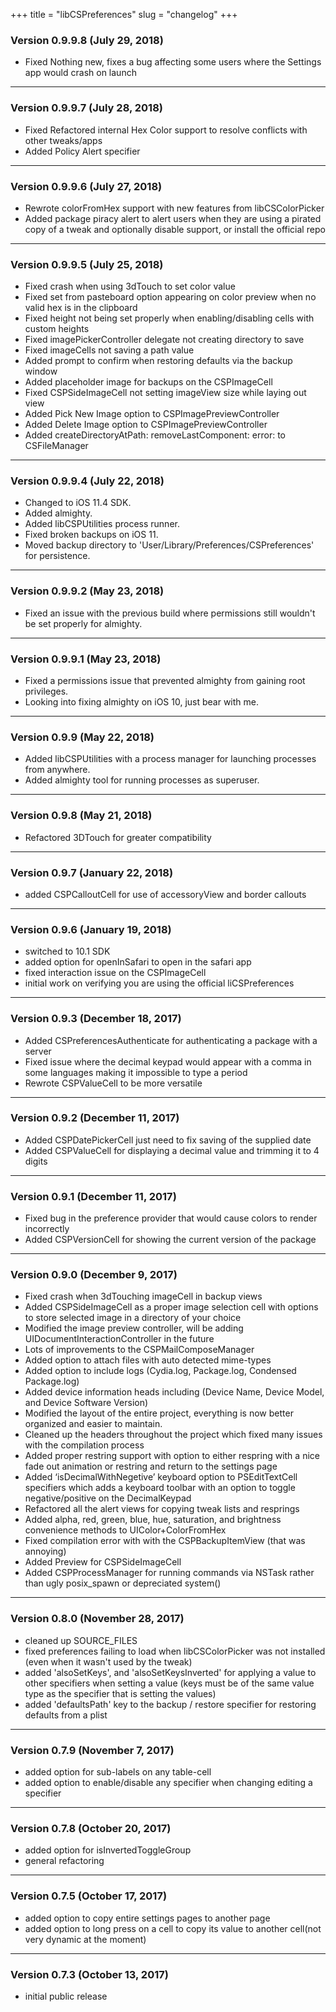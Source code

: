+++
title = "libCSPreferences"
slug = "changelog"
+++

### Version 0.9.9.8 (July 29, 2018)

- Fixed Nothing new, fixes a bug affecting some users where the Settings app would crash on launch

---

### Version 0.9.9.7 (July 28, 2018)

- Fixed Refactored internal Hex Color support to resolve conflicts with other tweaks/apps
- Added Policy Alert specifier

---

### Version 0.9.9.6 (July 27, 2018)

- Rewrote colorFromHex support with new features from libCSColorPicker
- Added package piracy alert to alert users when they are using a pirated copy of a tweak and optionally disable support, or install the official repo

---

### Version 0.9.9.5 (July 25, 2018)

- Fixed crash when using 3dTouch to set color value
- Fixed set from pasteboard option appearing on color preview when no valid hex is in the clipboard
- Fixed height not being set properly when enabling/disabling cells with custom heights
- Fixed imagePickerController delegate not creating directory to save
- Fixed imageCells not saving a path value
- Added prompt to confirm when restoring defaults via the backup window
- Added placeholder image for backups on the CSPImageCell
- Fixed CSPSideImageCell not setting imageView size while laying out view
- Added Pick New Image option to CSPImagePreviewController
- Added Delete Image option to CSPImagePreviewController
- Added createDirectoryAtPath: removeLastComponent: error: to CSFileManager

---

### Version 0.9.9.4 (July 22, 2018)

- Changed to iOS 11.4 SDK.
- Added almighty.
- Added libCSPUtilities process runner.
- Fixed broken backups on iOS 11.
- Moved backup directory to 'User/Library/Preferences/CSPreferences' for persistence.

---

### Version 0.9.9.2 (May 23, 2018)

- Fixed an issue with the previous build where permissions still wouldn't be set properly for almighty.

---

### Version 0.9.9.1 (May 23, 2018)

- Fixed a permissions issue that prevented almighty from gaining root privileges.
- Looking into fixing almighty on iOS 10, just bear with me.

---

### Version 0.9.9 (May 22, 2018)

- Added libCSPUtilities with a process manager for launching processes from anywhere.
- Added almighty tool for running processes as superuser.

---

### Version 0.9.8 (May 21, 2018)
- Refactored 3DTouch for greater compatibility

---

### Version 0.9.7 (January 22, 2018)

- added CSPCalloutCell for use of accessoryView and border callouts

---

### Version 0.9.6 (January 19, 2018)

- switched to 10.1 SDK
- added option for openInSafari to open in the safari app
- fixed interaction issue on the CSPImageCell
- initial work on verifying you are using the official liCSPreferences

---

### Version 0.9.3 (December 18, 2017)

- Added CSPreferencesAuthenticate for authenticating a package with a server
- Fixed issue where the decimal keypad would appear with a comma in some languages making it impossible to type a period
- Rewrote CSPValueCell to be more versatile

---

### Version 0.9.2 (December 11, 2017)

- Added CSPDatePickerCell just need to fix saving of the supplied date
- Added CSPValueCell for displaying a decimal value and trimming it to 4 digits

---

### Version 0.9.1 (December 11, 2017)

- Fixed bug in the preference provider that would cause colors to render incorrectly
- Added CSPVersionCell for showing the current version of the package

---

### Version 0.9.0 (December 9, 2017)

- Fixed crash when 3dTouching imageCell in backup views
- Added CSPSideImageCell as a proper image selection cell with options to store selected image in a directory of
your choice
- Modified the image preview controller, will be adding UIDocumentInteractionController in the future
- Lots of improvements to the CSPMailComposeManager
- Added option to attach files with auto detected mime-types
- Added option to include logs (Cydia.log, Package.log, Condensed Package.log)
- Added device information heads including (Device Name, Device Model, and Device Software Version)
- Modified the layout of the entire project, everything is now better organized and easier to maintain. 
- Cleaned up the headers throughout the project which fixed many issues with the compilation process
- Added proper restring support with option to either respring with a nice fade out animation or restring and return
to the settings page
- Added ‘isDecimalWithNegetive’ keyboard option to PSEditTextCell specifiers which adds a keyboard toolbar with an
option to toggle negative/positive on the DecimalKeypad
- Refactored all the alert views for copying tweak lists and resprings
- Added alpha, red, green, blue, hue, saturation, and brightness convenience methods to UIColor+ColorFromHex 
- Fixed compilation error with with the CSPBackupItemView (that was annoying)
- Added Preview for CSPSideImageCell
- Added CSPProcessManager for running commands via NSTask rather than ugly posix_spawn or depreciated system()

---

### Version 0.8.0 (November 28, 2017)

- cleaned up SOURCE_FILES
- fixed preferences failing to load when libCSColorPicker was not installed (even when it wasn't used by the tweak)
- added 'alsoSetKeys', and 'alsoSetKeysInverted' for applying a value to other specifiers when setting a value (keys
must be of the same value type as the specifier that is setting the values)
- added 'defaultsPath' key to the backup / restore specifier for restoring defaults from a plist

---

### Version 0.7.9 (November 7, 2017)

- added option for sub-labels on any table-cell
- added option to enable/disable any specifier when changing editing a specifier

---

### Version 0.7.8 (October 20, 2017)

- added option for isInvertedToggleGroup
- general refactoring

---

### Version 0.7.5 (October 17, 2017)

- added option to copy entire settings pages to another page
- added option to long press on a cell to copy its value to another cell(not very dynamic at the moment)

---

### Version 0.7.3 (October 13, 2017)

- initial public release

